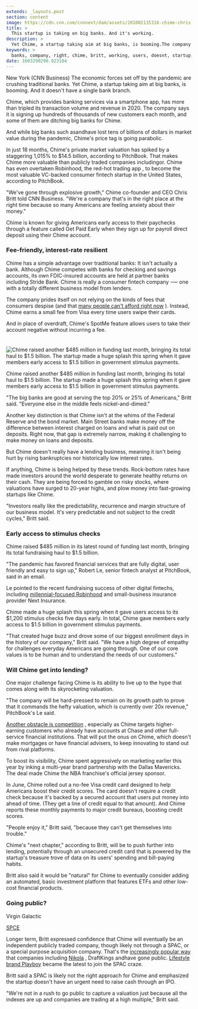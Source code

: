 ```yaml
--- 
extends: _layouts.post 
section: content 
image: https://cdn.cnn.com/cnnnext/dam/assets/201002135316-chime-chris-britt-super-tease.jpeg 
title: > 
  This startup is taking on big banks. And it's working. 
description: > 
  Yet Chime, a startup taking aim at big banks, is booming.The company says it is signing up hundreds of thousands of new customers each month, and some of them are ditching big banks for Chime.Although Chime competes with banks for checking and savings accounts, its own FDIC-insured accounts are held at partner banks including Stride Bank.But Chime doesn't really have a lending business, meaning it isn't being hurt by rising bankruptcies nor historically low interest rates."That created huge buzz and drove some of our biggest enrollment days in the history of our company," Britt said. 
keywords: > 
  banks, company, right, chime, britt, working, users, doesnt, startup, big, business, taking, credit, early 
date: 1603290298.923104 
--- 
```

<div><p>New York (CNN Business) The economic forces set off by the pandemic are crushing traditional banks. Yet Chime, a startup taking aim at big banks, is booming. And it doesn't have a single bank branch.</p><p class="zn-body__paragraph speakable">Chime, which provides banking services via a smartphone app, has more than tripled its transaction volume and revenue in 2020. The company says it is signing up hundreds of thousands of new customers each month, and some of them are ditching big banks for Chime.</p><p>And while big banks such asandhave lost tens of billions of dollars in market value during the pandemic, Chime's price tag is going parabolic.</p><p>In just 18 months, Chime's private market valuation has spiked by a staggering 1,015% to $14.5 billion, according to PitchBook. That makes Chime more valuable than publicly traded companies includingor. Chime has even overtaken Robinhood, the red-hot trading app , to become the most valuable VC-backed consumer fintech startup in the United States, according to PitchBook.</p><p class="zn-body__paragraph">"We've gone through explosive growth," Chime co-founder and CEO Chris Britt told CNN Business. "We're a company that's in the right place at the right time because so many Americans are feeling anxiety about their money."</p><p class="zn-body__paragraph">Chime is known for giving Americans early access to their paychecks through a feature called Get Paid Early when they sign up for payroll direct deposit using their Chime account. </p><p class="zn-body__paragraph"><h3>Fee-friendly, interest-rate resilient</h3></p><p class="zn-body__paragraph">Chime has a simple advantage over traditional banks: It isn't actually a bank. Although Chime competes with banks for checking and savings accounts, its own FDIC-insured accounts are held at partner banks including Stride Bank. Chime is really a consumer fintech company -&#8212; one with a totally different business model from lenders.</p><p id="cnn-end-of-content" class="myFinance-widget"></p><a></a><p>The company prides itself on not relying on the kinds of fees that consumers despise (and that <a href="http://www.cnn.com/2020/10/02/economy/september-2020-jobs-report-election/index.html" target="_blank">many people can't afford right now</a> ). Instead, Chime earns a small fee from Visa every time users swipe their cards.</p><p class="zn-body__paragraph">And in place of overdraft, Chime's SpotMe feature allows users to take their account negative without incurring a fee.</p><img class="media__image media__image--responsive" alt="Chime raised another $485 million in funding last month, bringing its total haul to $1.5 billion. The startup made a huge splash this spring when it gave members early access to $1.5 billion in government stimulus payments." src="data:image/gif;base64,R0lGODlhEAAJAJEAAAAAAP///////wAAACH5BAEAAAIALAAAAAAQAAkAAAIKlI+py+0Po5yUFQA7"><p class="img__preloader"></p><img alt="Chime raised another $485 million in funding last month, bringing its total haul to $1.5 billion. The startup made a huge splash this spring when it gave members early access to $1.5 billion in government stimulus payments." class="media__image" src="//cdn.cnn.com/cnnnext/dam/assets/201002144138-20201002-chime-screen-large-169.jpg"><p class="element-raw appearance-fullwidth">Chime raised another $485 million in funding last month, bringing its total haul to $1.5 billion. The startup made a huge splash this spring when it gave members early access to $1.5 billion in government stimulus payments.</p><p class="zn-body__paragraph">"The big banks are good at serving the top 20% or 25% of Americans," Britt said. "Everyone else in the middle feels nickel-and-dimed."  </p><p class="zn-body__paragraph">Another key distinction is that Chime isn't at the whims of the Federal Reserve and the bond market. Main Street banks make money off the difference between interest charged on loans and what is paid out on deposits. Right now, that gap is extremely narrow, making it challenging to make money on loans and deposits. </p><p class="zn-body__paragraph">But Chime doesn't really have a lending business, meaning it isn't being hurt by rising bankruptcies nor historically low interest rates.</p><p class="zn-body__paragraph">If anything, Chime is being helped by these trends. Rock-bottom rates have made investors around the world desperate to generate healthy returns on their cash. They are being forced to gamble on risky stocks, where valuations have surged to 20-year highs, and plow money into fast-growing startups like Chime. </p><p class="zn-body__paragraph">"Investors really like the predictability, recurrence and margin structure of our business model. It's very predictable and not subject to the credit cycles," Britt said.</p><p class="zn-body__paragraph"><h3>Early access to stimulus checks</h3></p><p class="zn-body__paragraph">Chime raised $485 million in its latest round of funding last month, bringing its total fundraising haul to $1.5 billion. </p><p class="zn-body__paragraph">"The pandemic has favored financial services that are fully digital, user friendly and easy to sign up," Robert Le, senior fintech analyst at PitchBook, said in an email. </p><a></a><p>Le pointed to the recent fundraising success of other digital fintechs, including <a href="http://www.cnn.com/2020/08/17/investing/robinhood-trading-app-valuation/index.html" target="_blank">millennial-focused Robinhood</a> and small-business insurance provider Next Insurance.</p><p class="zn-body__paragraph">Chime made a huge splash this spring when it gave users access to its $1,200 stimulus checks five days early. In total, Chime gave members early access to $1.5 billion in government stimulus payments. </p><p class="zn-body__paragraph">"That created huge buzz and drove some of our biggest enrollment days in the history of our company," Britt said. "We have a high degree of empathy for challenges everyday Americans are going through. One of our core values is to be human and to understand the needs of our customers."</p><p class="zn-body__paragraph"><h3>Will Chime get into lending?</h3></p><p class="zn-body__paragraph">One major challenge facing Chime is its ability to live up to the hype that comes along with its skyrocketing valuation. </p><p class="zn-body__paragraph">"The company will be hard-pressed to remain on its growth path to prove that it commands the hefty valuation, which is currently over 20x revenue," PitchBook's Le said. </p><a></a><span><a></a><span><a href="http://www.cnn.com/2019/06/25/business/aspiration-bank-wells-fargo/index.html" target="_blank">Another obstacle is competition</a> , especially as Chime targets higher-earning customers who already have accounts at Chase and other full-service financial institutions. That will put the onus on Chime, which doesn't make mortgages or have financial advisers, to keep innovating to stand out from rival platforms.</span></span><p class="zn-body__paragraph">To boost its visibility, Chime spent aggressively on marketing earlier this year by inking a multi-year brand partnership with the Dallas Mavericks. The deal made Chime the NBA franchise's official jersey sponsor.  </p><p class="zn-body__paragraph">In June, Chime rolled out a no-fee Visa credit card designed to help Americans boost their credit scores. The card doesn't require a credit check because it's backed by a secured account that users put money into ahead of time. (They get a line of credit equal to that amount). And Chime reports these monthly payments to major credit bureaus, boosting credit scores. </p><p class="zn-body__paragraph">"People enjoy it," Britt said, "because they can't get themselves into trouble."</p><p class="zn-body__paragraph">Chime's "next chapter," according to Britt, will be to push further into lending, potentially through an unsecured credit card that is powered by the startup's treasure trove of data on its users' spending and bill-paying habits.  </p><p class="zn-body__paragraph">Britt also said it would be "natural" for Chime to eventually consider adding an automated, basic investment platform that features ETFs and other low-cost financial products. </p><p class="zn-body__paragraph"><h3>Going public?</h3></p><a></a><a></a><p>Virgin Galactic</p> <span><span class="inlink_chart"><a href="https://money.cnn.com/quote/quote.html?symb=SPCE&amp;source=story_quote_link" class="inlink">SPCE</a></span></span><a></a><p>Longer term, Britt expressed confidence that Chime will eventually be an independent publicly traded company, though likely not through a SPAC, or a special purpose acquisition company. That's the <a href="https://www.cnn.com/2020/08/06/investing/spacs-ipos-stock/index.html" target="_blank">increasingly popular way </a> that companies including <a href="https://www.cnn.com/2020/06/09/investing/nikola-hydrogen-electric-truck-stock/index.html" target="_blank">Nikola</a> , DraftKings andhave gone public. <a href="https://www.cnn.com/2020/10/01/investing/playboy-ipo/index.html" target="_blank">Lifestyle brand Playboy</a> became the latest to join the SPAC craze.</p><p></p><ul class="cn cn-list-hierarchical-xs cn--idx-41 cn-zoneAdContainer"></ul><p class="zn-body__paragraph">Britt said a SPAC is likely not the right approach for Chime and emphasized the startup doesn't have an urgent need to raise cash through an IPO.</p><p class="zn-body__paragraph">"We're not in a rush to go public to capture a valuation just because all the indexes are up and companies are trading at a high multiple," Britt said. </p></div>